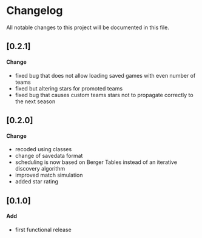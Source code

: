 # Changelog
All notable changes to this project will be documented in this file. 

## [0.2.1]
#### Change 
 - fixed bug that does not allow loading saved games with even number of teams  
 - fixed but altering stars for promoted teams  
 - fixed bug that causes custom teams stars not to propagate correctly to the next season  

## [0.2.0]
#### Change    
 - recoded using classes  
 - change of savedata format  
 - scheduling is now based on Berger Tables instead of an iterative discovery algorithm  
 - improved match simulation  
 - added star rating  

## [0.1.0]
#### Add  
 - first functional release   
